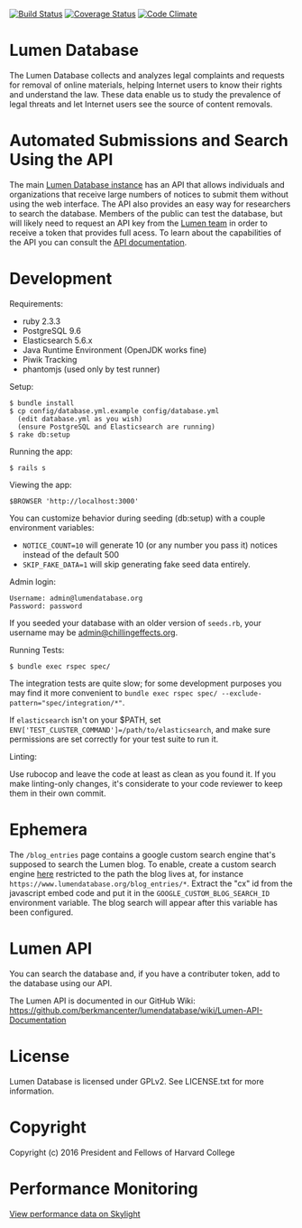 [![Build Status](https://travis-ci.org/berkmancenter/lumendatabase.svg?branch=master)](https://travis-ci.org/berkmancenter/lumendatabase)
[![Coverage Status](https://coveralls.io/repos/github/berkmancenter/lumendatabase/badge.svg?branch=master)](https://coveralls.io/github/berkmancenter/lumendatabase?branch=master)
[![Code Climate](https://codeclimate.com/github/codeclimate/codeclimate/badges/gpa.svg)](https://codeclimate.com/github/berkmancenter/lumendatabase)

Lumen Database
================

The Lumen Database collects and analyzes legal complaints and requests for removal of online materials, helping Internet users to know their rights and understand the law. These data enable us to study the prevalence of legal threats and let Internet users see the source of content removals.

Automated Submissions and Search Using the API
===========
The main [Lumen Database instance](https://www.lumendatabase.org/) has an API that allows individuals and organizations that receive large numbers of notices to submit them without using the web interface. The API also provides an easy way for researchers to search the database. Members of the public can test the database, but will likely need to request an API key from the [Lumen team](mailto:team@lumendatabase.org) in order to receive a token that provides full acess. To learn about the capabilities of the API you can consult the [API documentation](https://github.com/berkmancenter/lumendatabase/wiki/Lumen-API-Documentation).

Development
===========

Requirements:

* ruby 2.3.3
* PostgreSQL 9.6
* Elasticsearch 5.6.x
* Java Runtime Environment (OpenJDK works fine)
* Piwik Tracking
* phantomjs (used only by test runner)

Setup:

    $ bundle install
    $ cp config/database.yml.example config/database.yml
      (edit database.yml as you wish)
      (ensure PostgreSQL and Elasticsearch are running)
    $ rake db:setup

Running the app:

    $ rails s

Viewing the app:

    $BROWSER 'http://localhost:3000'

You can customize behavior during seeding (db:setup) with a couple environment variables:

* `NOTICE_COUNT=10` will generate 10 (or any number you pass it) notices
  instead of the default 500
* `SKIP_FAKE_DATA=1` will skip generating fake seed data entirely.

Admin login:

    Username: admin@lumendatabase.org
    Password: password

If you seeded your database with an older version of `seeds.rb`, your username may be admin@chillingeffects.org.

Running Tests:

    $ bundle exec rspec spec/

The integration tests are quite slow; for some development purposes you may
find it more convenient to `bundle exec rspec spec/ --exclude-pattern="spec/integration/*"`.

If `elasticsearch` isn't on your $PATH, set `ENV['TEST_CLUSTER_COMMAND']=/path/to/elasticsearch`, and make sure permissions are set correctly for your test suite to run it.

Linting:

Use rubocop and leave the code at least as clean as you found it. If you make
linting-only changes, it's considerate to your code reviewer to keep them in
their own commit.

Ephemera
========

The `/blog_entries` page contains a google custom search engine that's supposed
to search the Lumen blog. To enable, create a custom search engine
[here](https://www.google.com/cse/create/new) restricted to the path the blog
lives at, for instance `https://www.lumendatabase.org/blog_entries/*`. Extract
the "cx" id from the javascript embed code and put it in the
`GOOGLE_CUSTOM_BLOG_SEARCH_ID` environment variable. The blog search will
appear after this variable has been configured.

Lumen API
=========
You can search the database and, if you have a contributer token, add to the database using our API.

The Lumen API is documented in our GitHub Wiki: https://github.com/berkmancenter/lumendatabase/wiki/Lumen-API-Documentation

License
=======

Lumen Database is licensed under GPLv2. See LICENSE.txt for more information.

Copyright
=========

Copyright (c) 2016 President and Fellows of Harvard College


Performance Monitoring
======================

[View performance data on Skylight](https://oss.skylight.io/app/applications/utm46ElcSDtw/recent/6h/endpoints)
